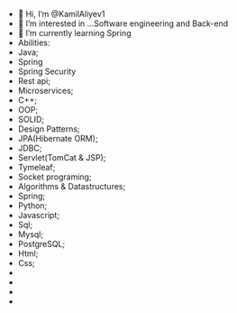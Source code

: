 - 👋 Hi, I’m @KamilAliyev1
- 👀 I’m interested in ...Software engineering and Back-end
- 🌱 I’m currently learning Spring
- Abilities:
- Java;
- Spring
- Spring Security
- Rest api;
- Microservices;
- C++;
- OOP;
- SOLID;
- Design Patterns;
- JPA(Hibernate ORM);
- JDBC;
- Servlet(TomCat & JSP);
- Tymeleaf;
- Socket programing;
- Algorithms & Datastructures;
- Spring;
- Python;
- Javascript;
- Sql;
- Mysql;
- PostgreSQL;
- Html;
- Css;
- 
- 
- 
- 

<!---
KamilAliyev1/KamilAliyev1 is a ✨ special ✨ repository because its `README.md` (this file) appears on your GitHub profile.
You can click the Preview link to take a look at your changes.
--->
